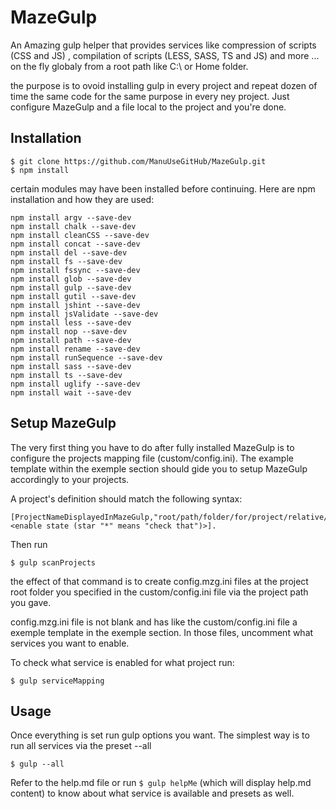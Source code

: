 # MazeGulp
An Amazing gulp helper that provides services like compression of scripts (CSS and JS) , compilation of scripts (LESS, SASS, TS and JS) and more ... on the fly globaly from a root path like C:\ or Home folder.

the purpose is to ovoid installing gulp in every project and repeat dozen of time the same code for the same purpose in every ney project. Just configure MazeGulp and a file local to the project and you're done.

## Installation

    $ git clone https://github.com/ManuUseGitHub/MazeGulp.git
    $ npm install

certain modules may have been installed before continuing. Here are npm installation and how they are used:

```
npm install argv --save-dev
npm install chalk --save-dev
npm install cleanCSS --save-dev
npm install concat --save-dev
npm install del --save-dev
npm install fs --save-dev
npm install fssync --save-dev
npm install glob --save-dev
npm install gulp --save-dev
npm install gutil --save-dev
npm install jshint --save-dev
npm install jsValidate --save-dev
npm install less --save-dev
npm install nop --save-dev
npm install path --save-dev
npm install rename --save-dev
npm install runSequence --save-dev
npm install sass --save-dev
npm install ts --save-dev
npm install uglify --save-dev
npm install wait --save-dev
```
    
## Setup MazeGulp

The very first thing you have to do after fully installed MazeGulp is to configure the projects mapping file (custom/config.ini). 
The example template within the exemple section should gide you to setup MazeGulp accordingly to your projects.

A project's definition should match the following syntax: 
```
[ProjectNameDisplayedInMazeGulp,"root/path/folder/for/project/relative/to/MazeGulp",<enable state (star "*" means "check that")>]. 
```

Then run
```
$ gulp scanProjects
```
the effect of that command is to create config.mzg.ini files at the project root folder you specified in the custom/config.ini file via the project path you gave.

config.mzg.ini file is not blank and has like the custom/config.ini file a exemple template in the exemple section.
In those files, uncomment what services you want to enable.

To check what service is enabled for what project run:
```
$ gulp serviceMapping    
```
    
## Usage
Once everything is set run gulp options you want. The simplest way is to run all services via the preset --all
```
$ gulp --all
```
Refer to the help.md file or run ```$ gulp helpMe``` (which will display help.md content) to know about what service is available and presets as well.
